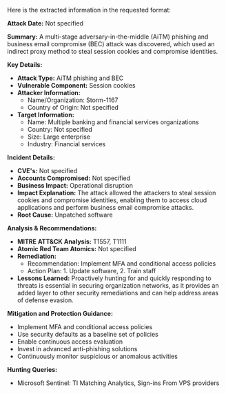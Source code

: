 Here is the extracted information in the requested format:

**Attack Date:** Not specified

**Summary:** A multi-stage adversary-in-the-middle (AiTM) phishing and business email compromise (BEC) attack was discovered, which used an indirect proxy method to steal session cookies and compromise identities.

**Key Details:**

* **Attack Type:** AiTM phishing and BEC
* **Vulnerable Component:** Session cookies
* **Attacker Information:**
	+ Name/Organization: Storm-1167
	+ Country of Origin: Not specified
* **Target Information:**
	+ Name: Multiple banking and financial services organizations
	+ Country: Not specified
	+ Size: Large enterprise
	+ Industry: Financial services

**Incident Details:**

* **CVE's:** Not specified
* **Accounts Compromised:** Not specified
* **Business Impact:** Operational disruption
* **Impact Explanation:** The attack allowed the attackers to steal session cookies and compromise identities, enabling them to access cloud applications and perform business email compromise attacks.
* **Root Cause:** Unpatched software

**Analysis & Recommendations:**

* **MITRE ATT&CK Analysis:** T1557, T1111
* **Atomic Red Team Atomics:** Not specified
* **Remediation:**
	+ Recommendation: Implement MFA and conditional access policies
	+ Action Plan: 1. Update software, 2. Train staff
* **Lessons Learned:** Proactively hunting for and quickly responding to threats is essential in securing organization networks, as it provides an added layer to other security remediations and can help address areas of defense evasion.

**Mitigation and Protection Guidance:**

* Implement MFA and conditional access policies
* Use security defaults as a baseline set of policies
* Enable continuous access evaluation
* Invest in advanced anti-phishing solutions
* Continuously monitor suspicious or anomalous activities

**Hunting Queries:**

* Microsoft Sentinel: TI Matching Analytics, Sign-ins From VPS providers
